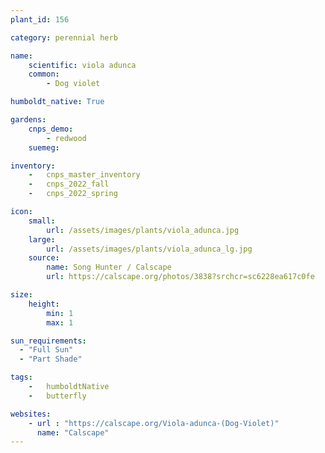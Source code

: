 ```yaml
---
plant_id: 156 

category: perennial herb

name: 
    scientific: viola adunca  
    common:
        - Dog violet

humboldt_native: True

gardens:
    cnps_demo:
        - redwood
    suemeg: 

inventory: 
    -   cnps_master_inventory
    -   cnps_2022_fall
    -   cnps_2022_spring

icon: 
    small: 
        url: /assets/images/plants/viola_adunca.jpg 
    large: 
        url: /assets/images/plants/viola_adunca_lg.jpg 
    source: 
        name: Song Hunter / Calscape
        url: https://calscape.org/photos/3838?srchcr=sc6228ea617c0fe 

size:
    height: 
        min: 1
        max: 1

sun_requirements:
  - "Full Sun"
  - "Part Shade"

tags:  
    -   humboldtNative
    -   butterfly

websites:
    - url : "https://calscape.org/Viola-adunca-(Dog-Violet)"
      name: "Calscape"
---
```

